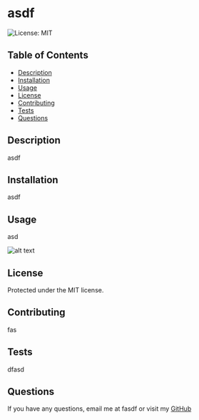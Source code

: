 # asdf

![License: MIT](https://img.shields.io/badge/License-MIT-blue?style=flat-square)

## Table of Contents
- [Description](#Description)
- [Installation](#Installation)
- [Usage](#Usage)
- [License](#License)
- [Contributing](#Contributing)
- [Tests](#Tests)
- [Questions](#Questions)

## Description

asdf
  
## Installation

asdf
  
## Usage

asd

![alt text](assets/images/screenshot.png)
    
## License

Protected under the MIT license.
  
## Contributing

fas
  
## Tests

dfasd
  
## Questions

If you have any questions, email me at fasdf or visit my [GitHub](https://github.com/asdf)
  
